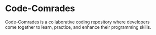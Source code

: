 # Code-Comrades
Code-Comrades is a collaborative coding repository where developers come together to learn, practice, and enhance their programming skills.
